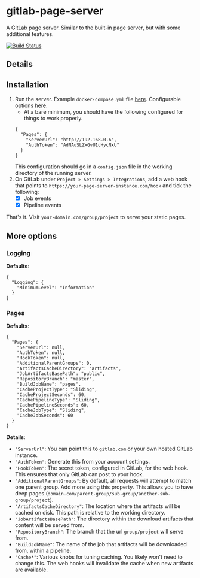 # gitlab-page-server

A GitLab page server. Similar to the built-in page server, but with some additional features.

[![Build Status](https://travis-ci.com/pauldotknopf/gitlab-page-server.svg?branch=develop)](https://travis-ci.com/pauldotknopf/gitlab-page-server)

## Details



## Installation

1. Run the server. Example `docker-compose.yml` file [here](build/docker/example/docker-compose.yml). Configurable options [here](#more-options).
   * At a bare minimum, you should have the following configured for things to work properly.
   ```
   {
     "Pages": {
       "ServerUrl": "http://192.168.0.6",
       "AuthToken": "AdNAuSLZxGvU1cHycNxU"
     }
   }
   ```
   This configuration should go in a `config.json` file in the working directory of the running server.
2. On GitLab under `Project > Settings > Integrations`, add a web hook that points to `https://your-page-server-instance.com/hook` and tick the following:
   * [x] Job events
   * [x] Pipeline events

That's it. Visit `your-domain.com/group/project` to serve your static pages.

## More options

### Logging

**Defaults**:

```
{
  "Logging": {
    "MinimumLevel": "Information"
  }
}
```

### Pages

**Defaults**:

```
{
  "Pages": {
    "ServerUrl": null,
    "AuthToken": null,
    "HookToken": null,
    "AdditionalParentGroups": 0,
    "ArtifactsCacheDirectory": "artifacts",
    "JobArtifactsBasePath": "public",
    "RepositoryBranch": "master",
    "BuildJobName": "pages",
    "CacheProjectType": "Sliding",
    "CacheProjectSeconds": 60,
    "CachePipelineType": "Sliding",
    "CachePipelineSeconds": 60,
    "CacheJobType": "Sliding",
    "CacheJobSeconds": 60
  }
}
```

**Details**:

* `"ServerUrl"`: You can point this to ```gitlab.com``` or your own hosted GitLab instance.
* `"AuthToken"`: Generate this from your account settings.
* `"HookToken"`: The secret token, configured in GitLab, for the web hook. This ensures that only GitLab can post to your hook.
* `"AdditionalParentGroups"`: By default, all requests will attempt to match one parent group. Add more using this property. This allows you to have deep pages (`domain.com/parent-group/sub-group/another-sub-group/project`).
* `"ArtifactsCacheDirectory"`: The location where the artifacts will be cached on disk. This path is relative to the working directory.
* `"JobArtifactsBasePath"`: The directory within the download artifacts that content will be served from.
* `"RepositoryBranch"`: The branch that the url `group/project` will serve from.
* `"BuildJobName"`: The name of the job that artifacts will be downloaded from, within a pipeline.
* `"Cache*"`: Various knobs for tuning caching. You likely won't need to change this. The web hooks will invalidate the cache when new artifacts are available.
